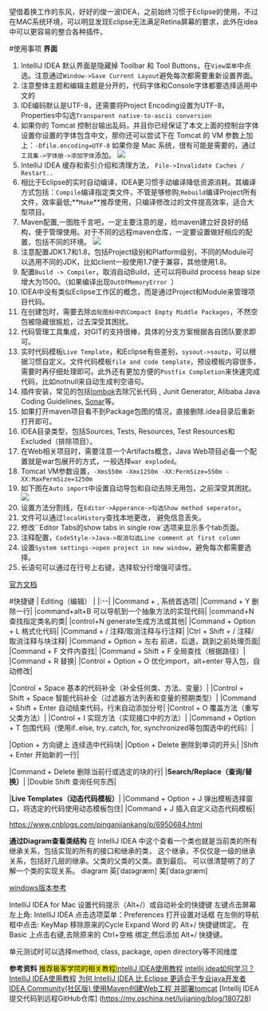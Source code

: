 望借着换工作的东风，好好的俊一波IDEA，之前始终习惯于Eclipse的使用，不过在MAC系统环境，可以明显发现Eclipse无法满足Retina屏幕的要求，此外在idea中可以更容易的整合各种插件。

#使用事项
**界面**
1. IntelliJ IDEA 默认界面是隐藏掉 Toolbar 和 Tool Buttons，在`View菜单`中点选。注意通过`Window->Save Current Layout`避免每次都需要重新设置界面。 
2. 注意整体主题和编辑主题是分开的，代码字体和Console字体都要选择适用中文的
3. IDE编码默认是UTF-8，还需要将Project Encoding设置为UTF-8，Properties中勾选`Transparent native-to-ascii conversion`
4. 如果你的 Tomcat 控制台输出乱码，并且你已经保证了本文上面的控制台字体设置你设置的字体包含中文，那你还可以尝试下在 Tomcat 的 VM 参数上加上：`-Dfile.encoding=UTF-8`
如果你是 Mac 系统，很有可能是需要的，通过`工具集->字体册->添加字体`添加。
![](http://images2017.cnblogs.com/blog/636325/201712/636325-20171227172241394-399864608.png)
5. IntelliJ IDEA 缓存和索引介绍和清理方法， `File->Invalidate Caches / Restart..`
6. 相比于Eclipse的实时自动编译，IDEA更习惯手动编译降低资源消耗。其编译方式包括：`Compile`编译指定类文件，不管是够修购;`Rebuild`编译Project所有文件，效率最低;**`Make`**推荐使用，只编译修改过的文件提高效率，适合大型项目。
7. Maven配置,一图胜千言吧，一定主要注意的是，给maven建立好良好的结构，便于管理使用。对于不同的远程maven仓库，一定要设置做好相应的配置，包括不同的环境。
![](http://images2017.cnblogs.com/blog/636325/201712/636325-20171227180504269-1225323913.png)
8. 注意配置JDK1.7和1.8，包括Project级别和Platform级别，不同的Module可以选用不同的JDK，比如client一般使用1.7便于兼容，其他使用1.8。
9. 配置`Build -> Compiler`，取消自动Build，还可以将Build process heap size增大为1500。（如果编译出现`OutOfMemoryError `）
10. IDEA中没有类似Eclipse工作区的概念，而是通过Project和Module来管理项目代码。
11. 在创建包时，需要去除`齿轮图标中的Compact Empty Middle Packages`，不然空包被隐藏很尴尬，过去深受其困扰。
12. 代码管理工具集成，对GIT的支持很棒，具体的分支方案根据各自团队要求即可。
13. 实时代码模板`Live Template`，和Eclipse有些差别，`sysout->soutp`，可以根据习惯自定义。文件代码模板`file and code template`，预设模板内容很多，需要时再仔细处理即可。此外还有更加方便的`Postfix Completion`来快速完成代码，比如notnull来自动生成判空语句。
14. 插件安装，常见的包括[lombok](http://www.blogjava.net/fancydeepin/archive/2012/07/12/lombok.html)去除冗长代码 , Junit Generator, Alibaba Java Coding Guidelines, [Sonar](https://mp.neixin.cn/cms/content/article/19235902113272Bq4Ma9a5zgMKa1psTo)等。
15. 如果打开maven项目看不到Package包图的情况，直接删除.idea目录后重新打开即可。
16. IDEA目录类型，包括Sources, Tests, Resources, Test Resources和Excluded（排除项目）。
17. 在Web相关项目时，需要注意一个Artifacts概念，Java Web项目必备一个配置就是war包展开的方式，一般选择`war exploded`。
18. Tomcat VM参数设置，`-Xms550m -Xmx1250m -XX:PermSize=550m -XX:MaxPermSize=1250m`
19. 如下图在`Auto import`中设置自动导包和自动去除无用包，之前深受其困扰。
![](http://images2017.cnblogs.com/blog/636325/201712/636325-20171228131038535-384339921.png)
20. 设置方法分割线，在`Editor->Apperance->勾选Show method seperator`。
21. 文件可以通过`localHistory`查找本地更改， 避免信息丢失。
22. 修改``Editor Tabs的show tabs in single row`选项来显示多个tab页面。
23. 注释配置，`CodeStyle->Java->取消勾选Line comment at first column`
24. 设置`System settings->open project in new window`，避免每次都需要选择。
25. 长语句可以通过在行号上右键，选择软分行增强可读性。

[官方文档](ttp://www.jetbrains.com/idea/webhelp/getting-help.html)

#快捷键
|  Editing（编辑） |
|:--|
|Command + ,  系统首选项|
|Command + Y 删除一行|
|command+alt+B 可以导航到一个抽象方法的实现代码|
|command+N 查找指定类名的类|
|control+N generate生成方法或其他|
|Command + Option + L 格式化代码|
|Command + / 注释/取消注释与行注释|
|Ctrl + Shift + / 注释/取消注释与块注释|
|Command + Option + 左右 前进，后退，跳到之前处理页面|
|Command + F 文件内查找|
|Command + Shift + F 全局查找（根据路径）|
|Command + R 替换|
|Control + Option + O 优化import，alt+enter 导入包，自动修改|

|Control + Space 基本的代码补全（补全任何类、方法、变量）|
|Control + Shift + Space 智能代码补全（过滤器方法列表和变量的预期类型）|
|Command + Shift + Enter 自动结束代码，行末自动添加分号|
|Control + O 覆盖方法（重写父类方法）|
|Control + I 实现方法（实现接口中的方法）|
|Command + Option + T 包围代码（使用if..else, try..catch, for, synchronized等包围选中的代码）|



|Option + 方向键上 连续选中代码块|
|Option + Delete 删除到单词的开头|
|Shift + Enter 开始新的一行|

|Command + Delete 删除当前行或选定的块的行|
|**Search/Replace（查询/替换）**|
|Double Shift 查询任何东西|

|**Live Templates（动态代码模板）**|
|Command + Option + J 弹出模板选择窗口，将选定的代码使用动态模板包住|
|Command + J 插入自定义动态代码模板|


https://www.cnblogs.com/pinganjiankang/p/6950684.html

**通过Diagram查看类结构**
在 IntelliJ IDEA 中这个查看一个类也就是当前类的所有继承关系，包括实现的所有的接口和继承的类，
这个继承，不仅仅是一级的继承关系，包括好几层的继承。父类的父类的父类。直到最后。
可以很清楚明了的了解一个类的实现关系。
diagram 英[ˈdaɪəgræm] 美[ˈdaɪəˌɡræm]

[windows版本参考](http://www.cnblogs.com/xiong2ge/p/idea_windows_fast.html)


IntelliJ IDEA for Mac 设置代码提示（Alt+/）或自动补全的快捷键
左键点击屏幕左上角: IntelliJ IDEA
点击选项菜单：Preferences 打开设置对话框
在左侧的导航框中点击: KeyMap
移除原来的Cycle Expand Word 的 Alt+/ 快捷键绑定。 
在 Basic 上点击右键,去除原来的 Ctrl+空格 绑定,然后添加 Alt+/ 快捷键。 

单元测试时可以选择method, class, package, open directory等不同维度

**参考资料**
<mark>推荐极客学院的相关教程</mark>[IntelliJ IDEA使用教程](http://wiki.jikexueyuan.com/project/intellij-idea-tutorial/)
[intellij idea如何学习？](https://www.zhihu.com/question/53659760)
[IntelliJ IDEA使用教程](http://www.phperz.com/special/83.html)
[为何 IntelliJ IDEA 比 Eclipse 更适合于专业java开发者](http://www.cnblogs.com/wangzhongqiu/p/6698880.html)
[IDEA Community(社区版) 使用Maven创建Web工程 并部署tomcat](http://blog.csdn.net/u012364631/article/details/47682011)
[Intellij IDEA 提交代码到远程GitHub仓库]
(https://my.oschina.net/lujianing/blog/180728)
